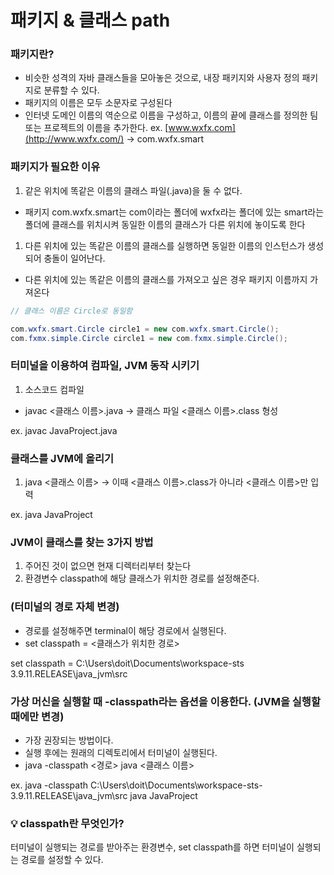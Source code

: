 # 패키지 & 클래스 path

### 패키지란?

-   비슷한 성격의 자바 클래스들을 모아놓은 것으로, 내장 패키지와 사용자 정의 패키지로 분류할 수 있다.
-   패키지의 이름은 모두 소문자로 구성된다
-   인터넷 도메인 이름의 역순으로 이름을 구성하고, 이름의 끝에 클래스를 정의한 팀 또는 프로젝트의 이름을 추가한다.
    ex. [www.wxfx.com](http://www.wxfx.com/) -> com.wxfx.smart

### 패키지가 필요한 이유

1. 같은 위치에 똑같은 이름의 클래스 파일(.java)을 둘 수 없다.

-   패키지 com.wxfx.smart는 com이라는 폴더에 wxfx라는 폴더에 있는 smart라는 폴더에 클래스를 위치시켜 동일한 이름의 클래스가 다른 위치에 놓이도록 한다

1. 다른 위치에 있는 똑같은 이름의 클래스를 실행하면 동일한 이름의 인스턴스가 생성되어 충돌이 일어난다.

-   다른 위치에 있는 똑같은 이름의 클래스를 가져오고 싶은 경우 패키지 이름까지 가져온다

```java
// 클래스 이름은 Circle로 동일함

com.wxfx.smart.Circle circle1 = new com.wxfx.smart.Circle();
com.fxmx.simple.Circle circle1 = new com.fxmx.simple.Circle();
```

### 터미널을 이용하여 컴파일, JVM 동작 시키기

1. 소스코드 컴파일

-   javac <클래스 이름>.java
    → 클래스 파일 <클래스 이름>.class 형성

ex. javac JavaProject.java

### 클래스를 JVM에 올리기

1. java <클래스 이름>
   → 이때 <클래스 이름>.class가 아니라 <클래스 이름>만 입력

ex. java JavaProject

### JVM이 클래스를 찾는 3가지 방법

1. 주어진 것이 없으면 현재 디렉터리부터 찾는다
2. 환경변수 classpath에 해당 클래스가 위치한 경로를 설정해준다.

### (터미널의 경로 자체 변경)

-   경로를 설정해주면 terminal이 해당 경로에서 실행된다.
-   set classpath = <클래스가 위치한 경로>

set classpath = C:\Users\doit\Documents\workspace-sts 3.9.11.RELEASE\java_jvm\src

### 가상 머신을 실행할 때 -classpath라는 옵션을 이용한다. (JVM을 실행할 때에만 변경)

-   가장 권장되는 방법이다.
-   실행 후에는 원래의 디렉토리에서 터미널이 실행된다.
-   java -classpath <경로> java <클래스 이름>

ex. java -classpath C:\Users\doit\Documents\workspace-sts-3.9.11.RELEASE\java_jvm\src java JavaProject

### 💡 **classpath란 무엇인가?**

터미널이 실행되는 경로를 받아주는 환경변수, set classpath를 하면 터미널이 실행되는 경로를 설정할 수 있다.
